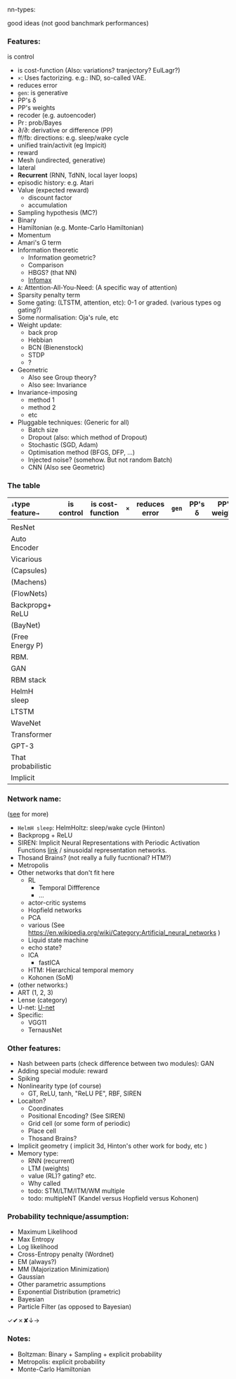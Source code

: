 nn-types:

good ideas (not good banchmark performances)


### Features:
is control
* is cost-function (Also: variations? tranjectory? EulLagr?)
* `×`: Uses factorizing. e.g.: IND, so-called VAE.
* reduces error
* `gen`: is generative
* PP's δ
* PP's weights
* recoder (e.g. autoencoder)
* $\Pr$: prob/Bayes
* $\partial/\partial$: derivative or difference (PP)
* ff/fb: directions: e.g. sleep/wake cycle
* unified train/activit (eg Impicit)
* reward
* Mesh (undirected, generative)
* lateral
* **Recurrent** (RNN, TdNN, local layer loops)
* episodic history: e.g. Atari
* Value (expected reward)
   * discount factor
   * accumulation
* Sampling hypothesis (MC?)
* Binary
* Hamiltonian (e.g. Monte-Carlo Hamiltonian)
* Momentum
* Amari's G term
* Information theoretic
   * Information geometric?
   * Comparison
   * HBGS? (that NN)
   * [Infomax](https://en.wikipedia.org/wiki/Infomax)
* `A`: Attention-All-You-Need: (A specific way of attention)
* Sparsity penalty term
* Some gating: (LTSTM, attention, etc): 0-1 or graded. (various types og gating?)
* Some normalisation: Oja's rule, etc
* Weight update:
   * back prop
   * Hebbian
   * BCN (Bienenstock)
   * STDP
   * ?
* Geometric
   * Also see Group theory?
   * Also see: Invariance
* Invariance-imposing
    * method 1
    * method 2
    * etc
* Pluggable techniques: (Generic for all)
   * Batch size
   * Dropout (also: which method of Dropout)
   * Stochastic (SGD, Adam)
   * Optimisation method (BFGS, DFP, ...)
   * Injected noise? (somehow. But not random Batch)
   * CNN (Also see Geometric)

### The table
|`↓`type feature`→`| is control | is cost-function | `×` | reduces error | `gen` | PP's δ | PP's weights | recoder | $\Pr$|$\partial/\partial$ | ff/fb |
|:--------------------|----|-----|-----|----|----|----|----|----|----|----|----|
|                     |    |     |     |    |    |    |    |    |    |    |    |
| ResNet              |    |     |     |    |    |    |    |    |    |    |    |
| Auto Encoder        |    |     |     |    |    |    |    |    |    |    |    |
| Vicarious           |    |     |     |    |    |    |    |    |    |    |    |
| (Capsules)          |    |     |     |    |    |    |    |    |    |    |    |
| (Machens)           |    |     |     |    |    |    |    |    |    |    |    |
| (FlowNets)          |    |     |     |    |    |    |    |    |    |    |    |
| Backpropg+<br/>ReLU |    |     |     |    |    |    |    |    |    |    |    |
| (BayNet)            |    |     |     |    |    |    |    |    |    |    |    |
| (Free Energy P)     |    |     |     |    |    |    |    |    |    |    |    |
| RBM.                |    |     |     |    |    |    |    |    |    |    |    |
| GAN                 |    |     |     |    |    |    |    |    |    |    |    |
| RBM stack           |    |     |     |    |    |    |    |    |    |    |    |
| HelmH sleep         |    |     |     |    |    |    |    |    |    |    |    |
| LTSTM               |    |     |     |    |    |    |    |    |    |    |    |
| WaveNet             |    |     |     |    |    |    |    |    |    |    |    |
| Transformer         |    |     |     |    |    |    |    |    |    |    |    |
| GPT-3               |    |     |     |    |    |    |    |    |    |    |    |
| That probabilistic  |    |     |     |    |    |    |    |    |    |    |    |
| Implicit            |    |     |     |    |    |    |    |    |    |    |    |

### Network name:
([see](https://en.wikipedia.org/wiki/Category:Artificial_neural_networks) for more)
* `HelmH sleep`: HelmHoltz: sleep/wake cycle (Hinton)
* Backpropg + ReLU
* SIREN: Implicit Neural Representations with Periodic Activation Functions [link](https://www.vincentsitzmann.com/siren/) / sinusoidal representation networks.
* Thosand Brains? (not really a fully fucntional? HTM?)
* Metropolis
* Other networks that don't fit here
    * RL
        * Temporal Diffference
        * ...
    * actor-critic systems
    * Hopfield networks
    * PCA
    * various (See https://en.wikipedia.org/wiki/Category:Artificial_neural_networks )
    * Liquid state machine
    * echo state?
    * ICA
       * fastICA
    * HTM: Hierarchical temporal memory
    * Kohonen (SoM)
* (other networks:)
* ART (1, 2, 3)
* Lense (category)
* U-net: [U-net](https://en.wikipedia.org/wiki/U-Net)
* Specific:
    * VGG11
    * TernausNet

### Other features:
* Nash between parts (check difference between two modules): GAN
* Adding special module: reward
* Spiking
* Nonlinearity type (of course)
    * GT, ReLU, tanh, "ReLU PE", RBF, SIREN
* Locaiton?
   * Coordinates
   * Positional Encoding? (See SIREN)
   * Grid cell (or some form of periodic)
   * Place cell
   * Thosand Brains?
* Implicit geometry ( implicit 3d, Hinton's other work for body, etc )
* Memory type:
   * RNN (recurrent)
   * LTM (weights)
   * value (RL)? gating? etc.
   * Why called 
   * todo: STM/LTM/ITM/WM multiple
   * todo: multipleNT (Kandel versus Hopfield versus Kohonen)

### Probability technique/assumption:
* Maximum Likelihood
* Max Entropy
* Log likelihood
* Cross-Entropy penalty (Wordnet)
* EM (always?)
* MM (Majorization Minimization)
* Gaussian
* Other parametric assumptions
* Exponential Distribution (prametric)
* Bayesian
* Particle Filter (as opposed to Bayesian)


✓✔︎✗✘↓→

### Notes:
* Boltzman: Binary + Sampling + explicit probability
* Metropolis:  explicit probability
* Monte-Carlo Hamiltonian
